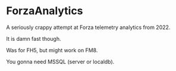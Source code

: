 # ForzaAnalytics

A seriously crappy attempt at Forza telemetry analytics from 2022.

It is damn fast though.

Was for FH5, but might work on FM8.

You gonna need MSSQL (server or localdb).
